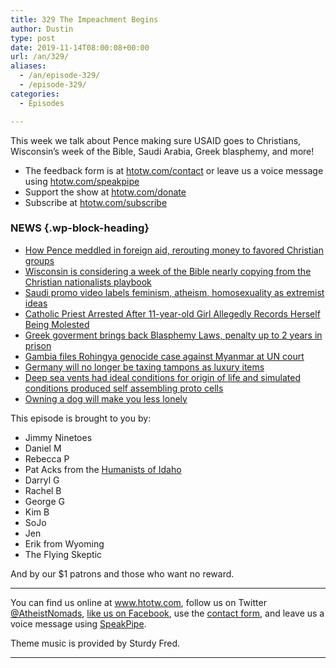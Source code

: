 ```yaml
---
title: 329 The Impeachment Begins
author: Dustin
type: post
date: 2019-11-14T08:00:08+00:00
url: /an/329/
aliases:
  - /an/episode-329/
  - /episode-329/
categories:
  - Episodes

---
```

<div id="buzzsprout-player-10552780"></div><script src="https://www.buzzsprout.com/1983601/10552780-329-the-impeachment-begins.js?container_id=buzzsprout-player-10552780&player=small" type="text/javascript" charset="utf-8"></script>

This week we talk about Pence making sure USAID goes to Christians, Wisconsin&#8217;s week of the Bible, Saudi Arabia, Greek blasphemy, and more!

<!--more-->

 * The feedback form is at [htotw.com/contact](https://htotw.com/contact) or leave us a voice message using <a href="https://htotw.com/speakpipe" target="_blank" rel="noopener noreferrer">htotw.com/speakpipe</a>
 * Support the show at <a href="https://htotw.com/donate" target="_blank" rel="noopener noreferrer">htotw.com/donate</a>
 * Subscribe at <a href="https://htotw.com/subscribe" target="_blank" rel="noopener noreferrer">htotw.com/subscribe</a>

### NEWS {.wp-block-heading}

  * [How Pence meddled in foreign aid, rerouting money to favored Christian groups][1]
  * [Wisconsin is considering a week of the Bible nearly copying from the Christian nationalists playbook][2]
  * [Saudi promo video labels feminism, atheism, homosexuality as extremist ideas][3]
  * [Catholic Priest Arrested After 11-year-old Girl Allegedly Records Herself Being Molested][4]
  * [Greek goverment brings back Blasphemy Laws, penalty up to 2 years in prison][5]
  * [Gambia files Rohingya genocide case against Myanmar at UN court][6]
  * [Germany will no longer be taxing tampons as luxury items][7]
  * [Deep sea vents had ideal conditions for origin of life and simulated conditions produced self assembling proto cells][8]
  * [Owning a dog will make you less lonely][9]

This episode is brought to you by:

  * Jimmy Ninetoes
  * Daniel M
  * Rebecca P
  * Pat Acks from the <a href="https://www.humanistsofidaho.org" target="_blank" rel="noopener noreferrer">Humanists of Idaho</a>
  * Darryl G
  * Rachel B
  * George G
  * Kim B
  * SoJo
  * Jen
  * Erik from Wyoming
  * The Flying Skeptic

And by our $1 patrons and those who want no reward.

<hr class="wp-block-separator" />

You can find us online at <a href="https://www.htotw.com/" target="_blank" rel="noopener noreferrer">www.htotw.com</a>, follow us on Twitter <a href="https://htotw.com/twitter" target="_blank" rel="noopener noreferrer">@AtheistNomads</a>, <a href="https://htotw.com/facebook" target="_blank" rel="noopener noreferrer">like us on Facebook</a>, use the [contact form](https://htotw.com/contact), and leave us a voice message using <a href="https://htotw.com/speakpipe" target="_blank" rel="noopener noreferrer">SpeakPipe</a>.

Theme music is provided by Sturdy Fred.

<hr class="wp-block-separator" />

 [1]: https://ctmirror.org/2019/11/10/how-pence-meddled-in-foreign-aid-rerouting-money-to-favored-christian-groups/
 [2]: https://ffrf.org/news/action/item/36226-urge-wisconsin-lawmakers-to-reject-christian-nationalist-resolution
 [3]: https://www.reuters.com/article/us-saudi-women/saudi-promo-video-labels-feminism-atheism-homosexuality-as-extremist-ideas-idUSKBN1XL29Z
 [4]: https://www.newsweek.com/priest-michele-mottola-arrested-after-girl-11-allegedly-records-herself-being-molested-1470879
 [5]: https://www.keeptalkinggreece.com/2019/11/11/greece-blasphemy-laws-back/
 [6]: https://www.theguardian.com/world/2019/nov/11/gambia-rohingya-genocide-myanmar-un-court
 [7]: https://m.dw.com/en/tampon-tax-germany-menstruation/a-51154597
 [8]: https://www.ucl.ac.uk/news/2019/nov/deep-sea-vents-had-ideal-conditions-origin-life
 [9]: https://www.inverse.com/article/60727-owning-a-dog-will-make-you-feel-less-lonely